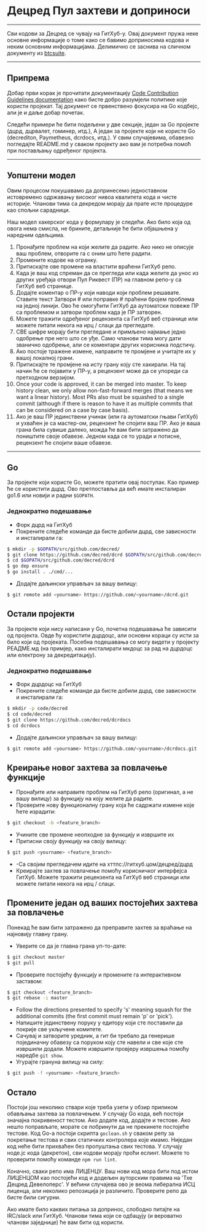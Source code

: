 # Децред Пул захтеви и доприноси 

---

Сви кодови за Децред се чувају на ГитХуб-у. Овај документ пружа неке основне информације о томе како се бавимо доприносима кодова и неким основним информацијама. Делимично се заснива на сличном документу из [btcsuite](https://github.com/btcsuite).

---

## Припрема 

Добар први корак је прочитати документацију [Code Contribution Guidelines documentation](https://github.com/decred/dcrd/blob/master/docs/code_contribution_guidelines.md) како бисте добро разумјели политике које користи
пројекат. Тај документ се првенствено фокусира на Go кодбејс, али је и даље добар почетак.

Следећи примери ће бити подељени у две секције, један за Go пројекте (дцрд, дцрвалет, гоминер, итд.), А један за пројекте који не користе Go (decrediton, Paymetheus, dcrdocs, итд.). У свим случајевима, обавезно погледајте README.md у сваком пројекту ако вам је потребна помоћ при постављању одређеног пројекта.

---

## Уопштени модел 

Овим процесом покушавамо да допринесемо једноставном истовремено одржавању високог нивоа квалитета кода и чисте историје. Чланови тима са декредом морају да прате исте процедуре као спољни сарадници.

Наш модел хакерског кода у формулару је следећи. Ако било која од овога нема смисла, не брините, детаљније ће бити објашњена у наредним одељцима.

1. Пронађите проблем на који желите да радите. Ако нико не описује ваш проблем, отворите га с оним што ћете радити.
1. Промените кодове на огранку.
1. Притискајте ове промене на властити враћени ГитХуб репо.
1. Када је ваш код спреман да се прегледа или када желите да унос из других уређаја отвори Пул Риквест (ПР) на главном репо-у са ГитХуб веб странице.
1. Додајте коментар о ПР-у који наводи који проблем решавате. Ставите текст Затвори # или поправке # праћени бројем проблема на једној линији. Ово ће омогућити ГитХуб да аутоматски повеже ПР са проблемом и затвори проблем када је ПР затворен.
1. Можете тражити одређеног рецензента са ГитХуб веб странице или можете питати некога на ирц / слацк да прегледате.
1. СВЕ шифре морају бити прегледане и примљено најмање једно одобрење пре него што се уђе. Само чланови тима могу дати званично одобрење, али се коментари других корисника подстичу.
1. Ако постоје тражене измене, направите те промјене и учитајте их у вашој локалној грани.
1. Притискајте те промјене на исту грану коју сте хакирали. На тај начин ће се појавити у ПР-у, а рецензент може да се упореди са претходном верзијом.
1. Once your code is approved, it can be merged into master.  To keep history clean, we only allow non-fast-forward merges (that means we want a linear history).  Most PRs also must be squashed to a single commit (although if there is reason to have it as multiple commits that can be considered on a case by case basis).
1. Ако је ваш ПР јединствени учинак (или га аутоматски гњави ГитХуб) и ухваћен је са мастер-ом, рецензент ће спојити ваш ПР. Ако је ваша грана била сувише далеко, можда ће вам бити затражено да поништите своје обавезе. Једном када се то уради и потисне, рецензент ће спојити ваше обавезе.

---

## Go 

За пројекте који користе Go, можете пратити овај поступак. Као пример ће се користити дцрд. Ово претпоставља да већ имате инсталиран go1.6 или новији и радни `$GOPATH`.

### Једнократно подешавање
- Форк дцрд на ГитХуб
- Покрените следеће команде да бисте добили дцрд, све зависности и инсталирали га:

```bash
$ mkdir -p $GOPATH/src/github.com/decred/
$ git clone https://github.com/decred/dcrd $GOPATH/src/github.com/decred/dcrd
$ cd $GOPATH/src/github.com/decred/dcrd
$ go dep ensure
$ go install . ./cmd/...
```

- Додајте даљински управљач за вашу вилицу:

```bash
$ git remote add <yourname> https://github.com/<yourname>/dcrd.git
```

## Остали пројекти 

За пројекте који нису написани у Go, почетна подешавања ће зависити од пројекта. Овде ћу користити дцрдоцс, али основни кораци су исти за било који од пројеката. Посебна подешавања се могу видети у пројекту РЕАДМЕ.мд (на примјер, како инсталирати мкдоцс за рад на дцрдоцс или електрону за декредитацију).

### Једнократно подешавање 
- Форк дцрдоцс на ГитХуб
- Покрените следеће команде да бисте добили дцрд, све зависности и инсталирали га:

```bash
$ mkdir -p code/decred
$ cd code/decred
$ git clone https://github.com/decred/dcrdocs
$ cd dcrdocs
```

- Додајте даљински управљач за вашу вилицу:

```bash
$ git remote add <yourname> https://github.com/<yourname>/dcrdocs.git
```

## Креирање новог захтева за повлачење функције 
- Пронађите или направите проблем на ГитХуб репо (оригинал, а не вашу вилицу) за функцију на коју желите да радите.
- Проверите нову функционалну грану која ће садржати измене које ћете израдити:

```bash
$ git checkout -b <feature_branch>
```
- Учините све промене неопходне за функцију и извршите их
- Притисни своју функцију на своју вилицу:

```bash
$ git push <yourname> <feature_branch>
```
- -Са својим прегледачем идите на хттпс://гитхуб.цом/децред/дцрд
- Креирајте захтев за повлачење помоћу корисничког интерфејса ГитХуб. Можете тражити рецензента на ГитХуб веб страници или можете питати некога на ирц / слацк.

## Промените један од ваших постојећих захтева за повлачење 

Понекад ће вам бити затражено да преправите захтев за враћање на најновију главну грану.

- Уверите се да је главна грана уп-то-дате:

```bash
$ git checkout master
$ git pull
```
- Проверите постојећу функцију и промените га интерактивном заставом:

```bash
$ git checkout <feature_branch>
$ git rebase -i master
```
- Follow the directions presented to specify 's' meaning squash for the additional commits (the first commit must remain 'p' or 'pick').
- Напишите јединствену поруку у едитору који сте поставили да покрије све укључене комитете.
- Сачувај и затворите уредник, а гит би требало да генерише појединачну обавезу са поруком коју сте навели и све које сте извршили додали. Можете извршити провјеру извршења помоћу наредбе ```git show```.
- Угурајте грануна вилицу  на силу:

```bash
$ git push -f <yourname> <feature_branch>
```

## Остало 

Постоји још неколико ствари које треба узети у обзир приликом обављања захтева за повлачењем. У случају Go кода, већ постоји значајна покривеност тестом. Ако додате код, додајте и тестове. Ако нешто поправљате, морате се побринути да не прекинете постојеће тестове. Код Go-а постоји скрипта ```goclean.sh``` у сваком репу за покретање тестова и свих статичких контролера које имамо. Ниједан код неће бити прихваћен без пропуштања свих тестова. У случају ноде.јс кода (декретон), сви кодови морају проћи еслинт. Можете то проверити помоћу команде ```npm run lint```.

Коначно, сваки репо има ЛИЦЕНЦУ. Ваш нови код мора бити под истом ЛИЦЕНЦОМ као постојећи код и додељен ауторским правима на 'Тхе Децред Девелоперс'. У већини случајева ово је веома либерална ИСЦ лиценца, али неколико репозиција је различито. Проверите репо да бисте били сигурни.

Ако имате било каквих питања за допринос, слободно питајте на IRC/slack или ГитХуб. Чланови тима који се одбацују (и вероватно чланови заједнице) ће вам бити од користи.
